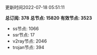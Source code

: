 更新时间2022-07-18 05:51:11

**总订阅: 378**
**总节点: 15820**
**有效节点: 3523**
- ss节点: 1066
- ssr节点: 17
- v2ray节点: 2046
- trojan节点: 394
